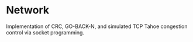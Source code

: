 # Network
Implementation of CRC, GO-BACK-N, and simulated TCP Tahoe congestion control via socket programming.

